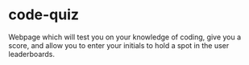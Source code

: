 # code-quiz
Webpage which will test you on your knowledge of coding, give you a score, and allow you to enter your initials to hold a spot in the user leaderboards.


